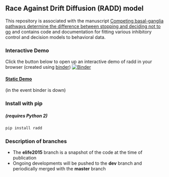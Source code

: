 ## Race Against Drift Diffusion (RADD) model

This repository is associated with the manuscript [Competing basal-ganglia pathways determine the difference between stopping and deciding not to go](http://www.elifesciences.org/content/4/e08723) and contains code and documentation for fitting various inhibitory control and decision models to behavioral data.

### Interactive Demo
Click the button below to open up an interactive demo of radd in your browser (created using [binder](http://mybinder.org/))
[![Binder](http://mybinder.org/badge.svg)](http://mybinder.org:/repo/coaxlab/radd)

#### [Static Demo](https://nbviewer.jupyter.org/github/CoAxLab/radd/blob/dev/index.ipynb)
(in the event binder is down)

### Install with pip
##### (requires Python 2)
```sh
pip install radd
```

### Description of branches
* The **elife2015** branch is a snapshot of the code at the time of publication
* Ongoing developments will be pushed to the **dev** branch and periodically merged with the **master** branch
